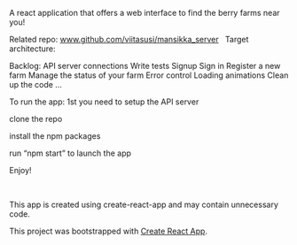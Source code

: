 A react application that offers a web interface to find the berry farms near you!

Related repo: 
www.github.com/viitasusi/mansikka_server
 
Target architecture:

Backlog:
API server connections
Write tests
Signup
Sign in
Register a new farm
Manage the status of your farm
Error control
Loading animations
Clean up the code
…

To run the app:
1st you need to setup the API server

clone the repo

install the npm packages

run “npm start” to launch the app

Enjoy!

 

This app is
created using create-react-app and may contain unnecessary code.



This project was bootstrapped with [Create React App](https://github.com/facebookincubator/create-react-app).
